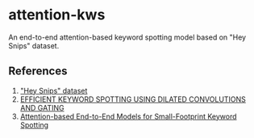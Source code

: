 # attention-kws
An end-to-end attention-based keyword spotting model based on "Hey Snips" dataset.

## References
1. ["Hey Snips" dataset](https://github.com/sonos/keyword-spotting-research-datasets)
2. [EFFICIENT KEYWORD SPOTTING USING DILATED CONVOLUTIONS AND GATING](https://arxiv.org/pdf/1811.07684.pdf)
3. [Attention-based End-to-End Models for Small-Footprint Keyword Spotting](https://arxiv.org/pdf/1803.10916.pdf)
